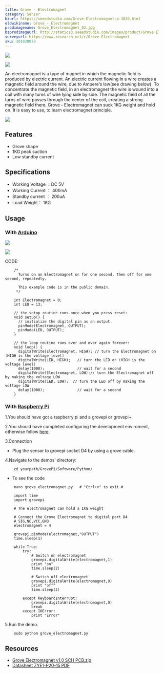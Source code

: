 ```yaml
---
title: Grove - Electromagnet
category: Sensor
bzurl: https://seeedstudio.com/Grove-Electromagnet-p-1820.html
oldwikiname: Grove_-_Electromagnet
prodimagename: Grove_Electromagnet_02.jpg
bzprodimageurl: http://statics3.seeedstudio.com/images/product/Grove Electromagnet.jpg
surveyurl: https://www.research.net/r/Grove-Electromagnet
sku: 101020073
---
```


![](/assets/Grove-Electromagnet/img/Grove_Electromagnet_02.jpg)

![](/assets/Grove-Electromagnet/img/Grove_Electromagnet-1.png)

An electromagnet is a type of magnet in which the magnetic field is produced by electric current. An electric current flowing in a wire creates a magnetic field around the wire, due to Ampere's law(see drawing below). To concentrate the magnetic field, in an electromagnet the wire is wound into a coil with many turns of wire lying side by side. The magnetic field of all the turns of wire passes through the center of the coil, creating a strong magnetic field there. Grove - Electromagnet can suck 1KG weight and hold on. It is easy to use, to learn electromagnet principle.

[![](/assets/common/Get_One_Now_Banner.png)](http://www.seeedstudio.com/Grove-Electromagnet-p-1820.html)

Features
--------

-   Grove shape
-   1KG peak suction
-   Low standby current

Specifications
-------------

-   Working Voltage ：DC 5V
-   Working Current ： 400mA
-   Standby current ： 200uA
-   Load Weight： 1KG

Usage
-----

### With [Arduino](/index.php?title=ArduinoAndaction=editAndredlink=1 "Arduino")

![](/assets/Grove-Electromagnet/img/Grove_Electromagnet-2.png) 

![](/assets/Grove-Electromagnet/img/Grove_Electromagnet-3.png)

CODE:

```
    /*
      Turns on an Electromagnet on for one second, then off for one second, repeatedly.

      This example code is in the public domain.
     */

    int Electromagnet = 0;
    int LED = 13;

    // the setup routine runs once when you press reset:
    void setup() {                
      // initialize the digital pin as an output.
      pinMode(Electromagnet, OUTPUT); 
      pinMode(LED, OUTPUT);   
    }

    // the loop routine runs over and over again forever:
    void loop() {
      digitalWrite(Electromagnet, HIGH); // turn the Electromagnet on (HIGH is the voltage level)
      digitalWrite(LED, HIGH);   // turn the LED on (HIGH is the voltage level)
      delay(1000);               // wait for a second
      digitalWrite(Electromagnet, LOW);// turn the Electromagnet off by making the voltage LOW
      digitalWrite(LED, LOW);  // turn the LED off by making the voltage LOW
      delay(1000);               // wait for a second
    }
```

### With [Raspberry Pi](/GrovePiPlus "GrovePi+")

1.You should have got a raspberry pi and a grovepi or grovepi+.

2.You should have completed configuring the development enviroment, otherwise follow [here](/GrovePiPlus#Introducing_the_GrovePi.2B).

3.Connection

-   Plug the sensor to grovepi socket D4 by using a grove cable.

4.Navigate to the demos' directory:
```
    cd yourpath/GrovePi/Software/Python/
```

-   To see the code

```
    nano grove_electromagnet.py   # "Ctrl+x" to exit #
```
```
    import time
    import grovepi

    # The electromagnet can hold a 1KG weight

    # Connect the Grove Electromagnet to digital port D4
    # SIG,NC,VCC,GND
    electromagnet = 4

    grovepi.pinMode(electromagnet,"OUTPUT")
    time.sleep(1)

    while True:
        try:
            # Switch on electromagnet
            grovepi.digitalWrite(electromagnet,1)
            print "on"
            time.sleep(2)

            # Switch off electromagnet
            grovepi.digitalWrite(electromagnet,0)
            print "off"
            time.sleep(2)

        except KeyboardInterrupt:
            grovepi.digitalWrite(electromagnet,0)
            break
        except IOError:
            print "Error"
```

5.Run the demo.
```
    sudo python grove_electromagnet.py
```

Resources
--------

- [Grove Electromagnet v1.0 SCH PCB.zip](/assets/Grove-Electromagnet/res/Grove_Electromagnet_v1.0_SCH_PCB.zip "File:Grove Electromagnet v1.0 SCH PCB.zip")
- [Datasheet ZYE1-P20-15 PDF](/assets/Grove-Electromagnet/res/ZYE1-P20-15.pdf)

<!-- This Markdown file was created from http://www.seeedstudio.com/wiki/Grove_-_Electromagnet -->
